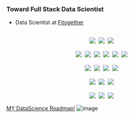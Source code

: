### Toward Full Stack Data Scientist
- Data Scientist at [Fitogether](https://www.fitogether.com/, "fitogether link")

<p align="center">
  <br>
  <img src="https://img.shields.io/badge/-PYTHON-lightgrey?logo=Python"/>&nbsp
  <img src="https://img.shields.io/badge/-R Project-lightgrey?logo=R"/>&nbsp
  <img src="https://img.shields.io/badge/-csharp-lightgrey?logo=c-sharp"/>&nbsp
  <br>
  <br>
  <img src="https://img.shields.io/badge/-TensorFlow-lightgrey?logo=TensorFlow"/>&nbsp
  <img src="https://img.shields.io/badge/-Keras-lightgrey?logo=Keras"/>&nbsp
  <img src="https://img.shields.io/badge/-PyTorch-lightgrey?logo=PyTorch"/>&nbsp
  <img src="https://img.shields.io/badge/-pandas-lightgrey?logo=Pandas"/>&nbsp
  <img src="https://img.shields.io/badge/-NumPy-lightgrey?logo=Numpy"/>&nbsp
  <img src="https://img.shields.io/badge/-scikit_learn-lightgrey?logo=scikit-learn"/>&nbsp
  <br>
  <br>
  <img src="https://img.shields.io/badge/-Git-lightgrey?logo=Git"/>&nbsp
  <img src="https://img.shields.io/badge/-Docker-lightgrey?logo=Docker"/>&nbsp
  <img src="https://img.shields.io/badge/-GCP-lightgrey?logo=googlecloud"/>&nbsp
  <img src="https://img.shields.io/badge/-Octave-lightgrey?logo=Octave"/>&nbsp
  <br>
  <br>
  <img src="https://img.shields.io/badge/-jupyter-lightgrey?logo=Jupyter"/>&nbsp
  <img src="https://img.shields.io/badge/-PyCharm-lightgrey?logo=PyCharm"/>&nbsp
  <img src="https://img.shields.io/badge/-VS Code-lightgrey?logo=visual-studio-code"/>&nbsp
  <br>
  <br>
  <img src="https://img.shields.io/badge/-Windows-lightgrey?logo=Windows"/>&nbsp
  <img src="https://img.shields.io/badge/-MacOS-lightgrey?logo=Apple"/>&nbsp
  <img src="https://img.shields.io/badge/-Ubuntu-lightgrey?logo=Ubuntu"/>&nbsp
</p>

[MY DataScience Roadmap!](https://mm.tt/1738940841?t=KLCxSbktun)
![image](https://user-images.githubusercontent.com/37280722/103731006-7dd52780-5027-11eb-8bde-98da39ff0235.png)
